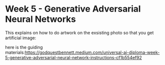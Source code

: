 # Week 5 - Generative Adversarial Neural Networks

This explains on how to do artwork on the exsisting photo so that you get artificial image:

here is the guiding materials:https://godquestbennett.medium.com/universal-ai-diploma-week-5-generative-adversarial-neural-network-instructions-cf1b554ef92
